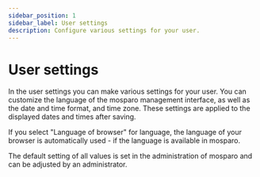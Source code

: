```yaml
---
sidebar_position: 1
sidebar_label: User settings
description: Configure various settings for your user.
---
```


# User settings

In the user settings you can make various settings for your user. You can customize the language of the mosparo management interface, as well as the date and time format, and time zone. These settings are applied to the displayed dates and times after saving.

If you select "Language of browser" for language, the language of your browser is automatically used - if the language is available in mosparo.

The default setting of all values is set in the administration of mosparo and can be adjusted by an administrator.
